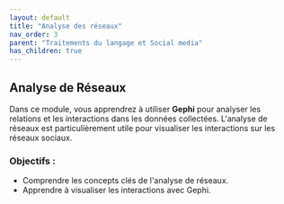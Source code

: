 ```yaml
---
layout: default
title: "Analyse des réseaux"
nav_order: 3
parent: "Traitements du langage et Social media"
has_children: true
---
```


## Analyse de Réseaux

Dans ce module, vous apprendrez à utiliser **Gephi** pour analyser les relations et les interactions dans les données collectées. L'analyse de réseaux est particulièrement utile pour visualiser les interactions sur les réseaux sociaux.

### Objectifs :
- Comprendre les concepts clés de l'analyse de réseaux.
- Apprendre à visualiser les interactions avec Gephi.
